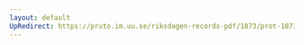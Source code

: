 ```yaml
---
layout: default
UpRedirect: https://pruto.im.uu.se/riksdagen-records-pdf/1873/prot-1873--ak--122/prot-1873--ak--122_000.pdf
---
```

